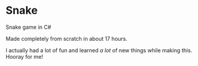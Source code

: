 # Snake

Snake game in C#

Made completely from scratch in about 17 hours.

I actually had a lot of fun and learned *a lot* of new things while making this. Hooray for me!
